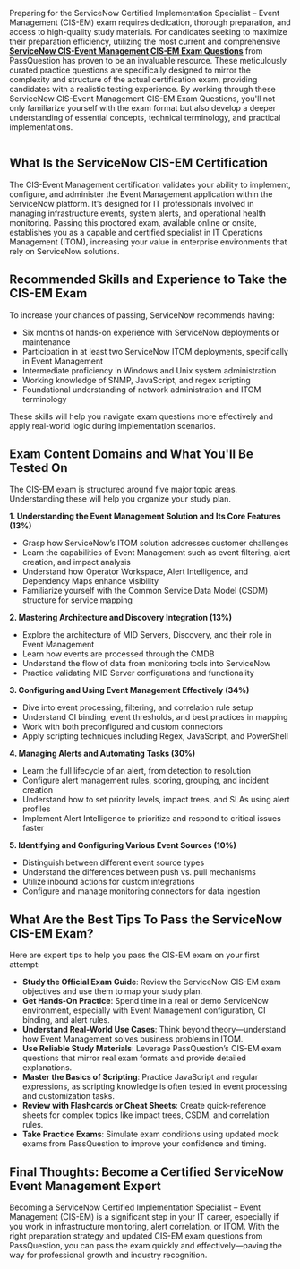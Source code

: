 <p>Preparing for the ServiceNow Certified Implementation Specialist &ndash; Event Management (CIS-EM) exam requires dedication, thorough preparation, and access to high-quality study materials. For candidates seeking to maximize their preparation efficiency, utilizing the most current and comprehensive <strong><a href="https://www.passquestion.com/cis-em.html">ServiceNow CIS-Event Management CIS-EM Exam Questions</a></strong> from PassQuestion has proven to be an invaluable resource. These meticulously curated practice questions are specifically designed to mirror the complexity and structure of the actual certification exam, providing candidates with a realistic testing experience. By working through these ServiceNow CIS-Event Management CIS-EM Exam Questions, you&#39;ll not only familiarize yourself with the exam format but also develop a deeper understanding of essential concepts, technical terminology, and practical implementations.</p>

<p><img alt="" src="https://www.passquestion.com/uploads/pqcom/images/20250526/81eb237b61acccc25d00f8aad592a348.png" /></p>

<h2><strong>What Is the ServiceNow CIS-EM Certification</strong></h2>

<p>The CIS-Event Management certification validates your ability to implement, configure, and administer the Event Management application within the ServiceNow platform. It&rsquo;s designed for IT professionals involved in managing infrastructure events, system alerts, and operational health monitoring. Passing this proctored exam, available online or onsite, establishes you as a capable and certified specialist in IT Operations Management (ITOM), increasing your value in enterprise environments that rely on ServiceNow solutions.</p>

<h2><strong>Recommended Skills and Experience to Take the CIS-EM Exam</strong></h2>

<p>To increase your chances of passing, ServiceNow recommends having:</p>

<ul>
	<li>Six months of hands-on experience with ServiceNow deployments or maintenance</li>
	<li>Participation in at least two ServiceNow ITOM deployments, specifically in Event Management</li>
	<li>Intermediate proficiency in Windows and Unix system administration</li>
	<li>Working knowledge of SNMP, JavaScript, and regex scripting</li>
	<li>Foundational understanding of network administration and ITOM terminology</li>
</ul>

<p>These skills will help you navigate exam questions more effectively and apply real-world logic during implementation scenarios.</p>

<h2><strong>Exam Content Domains and What You&#39;ll Be Tested On</strong></h2>

<p>The CIS-EM exam is structured around five major topic areas. Understanding these will help you organize your study plan.</p>

<p><strong>1. Understanding the Event Management Solution and Its Core Features (13%)</strong></p>

<ul>
	<li>Grasp how ServiceNow&rsquo;s ITOM solution addresses customer challenges</li>
	<li>Learn the capabilities of Event Management such as event filtering, alert creation, and impact analysis</li>
	<li>Understand how Operator Workspace, Alert Intelligence, and Dependency Maps enhance visibility</li>
	<li>Familiarize yourself with the Common Service Data Model (CSDM) structure for service mapping</li>
</ul>

<p><strong>2. Mastering Architecture and Discovery Integration (13%)</strong></p>

<ul>
	<li>Explore the architecture of MID Servers, Discovery, and their role in Event Management</li>
	<li>Learn how events are processed through the CMDB</li>
	<li>Understand the flow of data from monitoring tools into ServiceNow</li>
	<li>Practice validating MID Server configurations and functionality</li>
</ul>

<p><strong>3. Configuring and Using Event Management Effectively (34%)</strong></p>

<ul>
	<li>Dive into event processing, filtering, and correlation rule setup</li>
	<li>Understand CI binding, event thresholds, and best practices in mapping</li>
	<li>Work with both preconfigured and custom connectors</li>
	<li>Apply scripting techniques including Regex, JavaScript, and PowerShell</li>
</ul>

<p><strong>4. Managing Alerts and Automating Tasks (30%)</strong></p>

<ul>
	<li>Learn the full lifecycle of an alert, from detection to resolution</li>
	<li>Configure alert management rules, scoring, grouping, and incident creation</li>
	<li>Understand how to set priority levels, impact trees, and SLAs using alert profiles</li>
	<li>Implement Alert Intelligence to prioritize and respond to critical issues faster</li>
</ul>

<p><strong>5. Identifying and Configuring Various Event Sources (10%)</strong></p>

<ul>
	<li>Distinguish between different event source types</li>
	<li>Understand the differences between push vs. pull mechanisms</li>
	<li>Utilize inbound actions for custom integrations</li>
	<li>Configure and manage monitoring connectors for data ingestion</li>
</ul>

<h2><strong>What Are the Best Tips To Pass the ServiceNow CIS-EM Exam?</strong></h2>

<p>Here are expert tips to help you pass the CIS-EM exam on your first attempt:</p>

<ul>
	<li><strong>Study the Official Exam Guide</strong>: Review the ServiceNow CIS-EM exam objectives and use them to map your study plan.</li>
	<li><strong>Get Hands-On Practice</strong>: Spend time in a real or demo ServiceNow environment, especially with Event Management configuration, CI binding, and alert rules.</li>
	<li><strong>Understand Real-World Use Cases</strong>: Think beyond theory&mdash;understand how Event Management solves business problems in ITOM.</li>
	<li><strong>Use Reliable Study Materials</strong>: Leverage PassQuestion&rsquo;s CIS-EM exam questions that mirror real exam formats and provide detailed explanations.</li>
	<li><strong>Master the Basics of Scripting</strong>: Practice JavaScript and regular expressions, as scripting knowledge is often tested in event processing and customization tasks.</li>
	<li><strong>Review with Flashcards or Cheat Sheets</strong>: Create quick-reference sheets for complex topics like impact trees, CSDM, and correlation rules.</li>
	<li><strong>Take Practice Exams</strong>: Simulate exam conditions using updated mock exams from PassQuestion to improve your confidence and timing.</li>
</ul>

<h2><strong>Final Thoughts: Become a Certified ServiceNow Event Management Expert</strong></h2>

<p>Becoming a ServiceNow Certified Implementation Specialist &ndash; Event Management (CIS-EM) is a significant step in your IT career, especially if you work in infrastructure monitoring, alert correlation, or ITOM. With the right preparation strategy and updated CIS-EM exam questions from PassQuestion, you can pass the exam quickly and effectively&mdash;paving the way for professional growth and industry recognition.</p>

<p><!-- notionvc: 96ba7ecb-f756-46c7-9a69-14c48b0f5e20 --></p>
